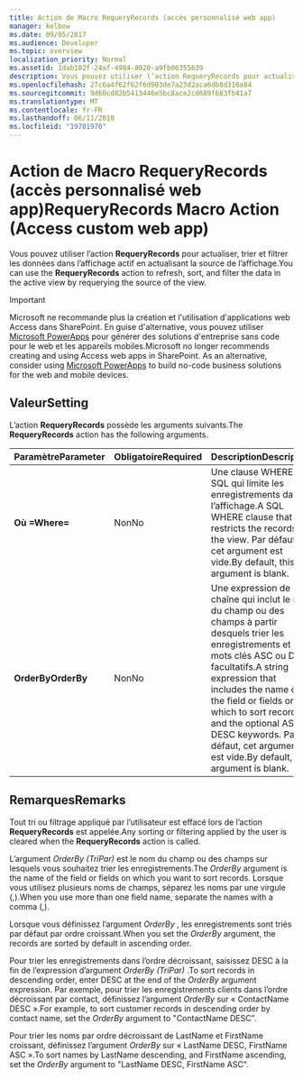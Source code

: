 ```yaml
---
title: Action de Macro RequeryRecords (accès personnalisé web app)
manager: kelbow
ms.date: 09/05/2017
ms.audience: Developer
ms.topic: overview
localization_priority: Normal
ms.assetid: 1dab102f-24af-4984-8020-a9fb06355639
description: Vous pouvez utiliser l’action RequeryRecords pour actualiser, trier et filtrer les données dans l’affichage actif en actualisant la source de l’affichage.
ms.openlocfilehash: 27c6a4f62f62f6d903de7a23d2aca6db8d316a84
ms.sourcegitcommit: 9d60cd82b5413446e5bc8ace2cd689f683fb41a7
ms.translationtype: MT
ms.contentlocale: fr-FR
ms.lasthandoff: 06/11/2018
ms.locfileid: "19781970"
---
```

# <a name="requeryrecords-macro-action-access-custom-web-app"></a><span data-ttu-id="2e36a-103">Action de Macro RequeryRecords (accès personnalisé web app)</span><span class="sxs-lookup"><span data-stu-id="2e36a-103">RequeryRecords Macro Action (Access custom web app)</span></span>

<span data-ttu-id="2e36a-104">Vous pouvez utiliser l’action **RequeryRecords** pour actualiser, trier et filtrer les données dans l’affichage actif en actualisant la source de l’affichage.</span><span class="sxs-lookup"><span data-stu-id="2e36a-104">You can use the **RequeryRecords** action to refresh, sort, and filter the data in the active view by requerying the source of the view.</span></span> 
  
> [!IMPORTANT]
> <span data-ttu-id="2e36a-p101">Microsoft ne recommande plus la création et l'utilisation d'applications web Access dans SharePoint. En guise d'alternative, vous pouvez utiliser [Microsoft PowerApps](https://powerapps.microsoft.com/fr-fr/) pour générer des solutions d'entreprise sans code pour le web et les appareils mobiles.</span><span class="sxs-lookup"><span data-stu-id="2e36a-p101">Microsoft no longer recommends creating and using Access web apps in SharePoint. As an alternative, consider using [Microsoft PowerApps](https://powerapps.microsoft.com/fr-fr/) to build no-code business solutions for the web and mobile devices.</span></span> 
  
## <a name="setting"></a><span data-ttu-id="2e36a-107">Valeur</span><span class="sxs-lookup"><span data-stu-id="2e36a-107">Setting</span></span>

<span data-ttu-id="2e36a-108">L’action **RequeryRecords** possède les arguments suivants.</span><span class="sxs-lookup"><span data-stu-id="2e36a-108">The **RequeryRecords** action has the following arguments.</span></span> 
  
|<span data-ttu-id="2e36a-109">**Paramètre**</span><span class="sxs-lookup"><span data-stu-id="2e36a-109">**Parameter**</span></span>|<span data-ttu-id="2e36a-110">**Obligatoire**</span><span class="sxs-lookup"><span data-stu-id="2e36a-110">**Required**</span></span>|<span data-ttu-id="2e36a-111">**Description**</span><span class="sxs-lookup"><span data-stu-id="2e36a-111">**Description**</span></span>|
|:-----|:-----|:-----|
|<span data-ttu-id="2e36a-112">**Où =**</span><span class="sxs-lookup"><span data-stu-id="2e36a-112">**Where=**</span></span> <br/> |<span data-ttu-id="2e36a-113">Non</span><span class="sxs-lookup"><span data-stu-id="2e36a-113">No</span></span>  <br/> |<span data-ttu-id="2e36a-114">Une clause WHERE SQL qui limite les enregistrements dans l’affichage.</span><span class="sxs-lookup"><span data-stu-id="2e36a-114">A SQL WHERE clause that restricts the records in the view.</span></span> <span data-ttu-id="2e36a-115">Par défaut, cet argument est vide.</span><span class="sxs-lookup"><span data-stu-id="2e36a-115">By default, this argument is blank.</span></span>  <br/> |
|<span data-ttu-id="2e36a-116">**OrderBy**</span><span class="sxs-lookup"><span data-stu-id="2e36a-116">**OrderBy**</span></span> <br/> |<span data-ttu-id="2e36a-117">Non</span><span class="sxs-lookup"><span data-stu-id="2e36a-117">No</span></span>  <br/> |<span data-ttu-id="2e36a-118">Une expression de chaîne qui inclut le nom du champ ou des champs à partir desquels trier les enregistrements et les mots clés ASC ou DESC facultatifs.</span><span class="sxs-lookup"><span data-stu-id="2e36a-118">A string expression that includes the name of the field or fields on which to sort records and the optional ASC or DESC keywords.</span></span> <span data-ttu-id="2e36a-119">Par défaut, cet argument est vide.</span><span class="sxs-lookup"><span data-stu-id="2e36a-119">By default, this argument is blank.</span></span>  <br/> |
   
## <a name="remarks"></a><span data-ttu-id="2e36a-120">Remarques</span><span class="sxs-lookup"><span data-stu-id="2e36a-120">Remarks</span></span>

<span data-ttu-id="2e36a-121">Tout tri ou filtrage appliqué par l’utilisateur est effacé lors de l’action **RequeryRecords** est appelée.</span><span class="sxs-lookup"><span data-stu-id="2e36a-121">Any sorting or filtering applied by the user is cleared when the **RequeryRecords** action is called.</span></span> 
  
<span data-ttu-id="2e36a-122">L’argument *OrderBy (TriPar)* est le nom du champ ou des champs sur lesquels vous souhaitez trier les enregistrements.</span><span class="sxs-lookup"><span data-stu-id="2e36a-122">The  *OrderBy*  argument is the name of the field or fields on which you want to sort records.</span></span> <span data-ttu-id="2e36a-123">Lorsque vous utilisez plusieurs noms de champs, séparez les noms par une virgule (,).</span><span class="sxs-lookup"><span data-stu-id="2e36a-123">When you use more than one field name, separate the names with a comma (,).</span></span> 
  
<span data-ttu-id="2e36a-124">Lorsque vous définissez l’argument *OrderBy* , les enregistrements sont triés par défaut par ordre croissant.</span><span class="sxs-lookup"><span data-stu-id="2e36a-124">When you set the  *OrderBy*  argument, the records are sorted by default in ascending order.</span></span> 
  
<span data-ttu-id="2e36a-125">Pour trier les enregistrements dans l’ordre décroissant, saisissez DESC à la fin de l’expression d’argument *OrderBy (TriPar)* .</span><span class="sxs-lookup"><span data-stu-id="2e36a-125">To sort records in descending order, enter DESC at the end of the  *OrderBy*  argument expression.</span></span> <span data-ttu-id="2e36a-126">Par exemple, pour trier les enregistrements clients dans l’ordre décroissant par contact, définissez l’argument *OrderBy* sur « ContactName DESC ».</span><span class="sxs-lookup"><span data-stu-id="2e36a-126">For example, to sort customer records in descending order by contact name, set the  *OrderBy*  argument to "ContactName DESC".</span></span> 
  
<span data-ttu-id="2e36a-127">Pour trier les noms par ordre décroissant de LastName et FirstName croissant, définissez l’argument *OrderBy* sur « LastName DESC, FirstName ASC ».</span><span class="sxs-lookup"><span data-stu-id="2e36a-127">To sort names by LastName descending, and FirstName ascending, set the  *OrderBy*  argument to "LastName DESC, FirstName ASC".</span></span> 
  

